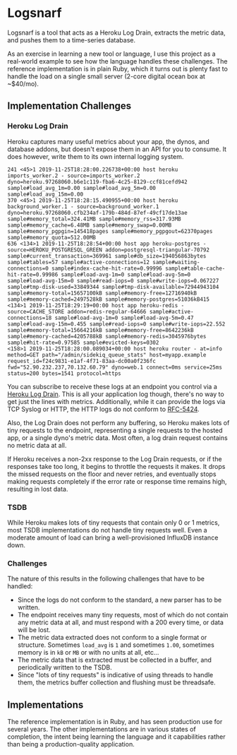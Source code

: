 
# Logsnarf

Logsnarf is a tool that acts as a Heroku Log Drain, extracts the metric data, and pushes them to a time-series database.

As an exercise in learning a new tool or language, I use this project as a real-world example to see how the language handles these challenges. The reference implementation is in plain Ruby, which it turns out is plenty fast to handle the load on a single small server (2-core digital ocean box at ~$40/mo).

## Implementation Challenges

### Heroku Log Drain 

Heroku captures many useful metrics about your app, the dynos, and database addons, but doesn't expose them in an API for you to consume. It does however, write them to its own internal logging system.

```
241 <45>1 2019-11-25T18:28:00.226738+00:00 host heroku imports_worker.2 - source=imports_worker.2 dyno=heroku.97268060.b6e1c119-fba6-4c25-8129-ccf81cefd942 sample#load_avg_1m=0.00 sample#load_avg_5m=0.00 sample#load_avg_15m=0.00
370 <45>1 2019-11-25T18:28:15.490955+00:00 host heroku background_worker.1 - source=background_worker.1 dyno=heroku.97268060.cfb234af-179b-484d-87ef-49cf17de13ae sample#memory_total=324.41MB sample#memory_rss=317.93MB sample#memory_cache=6.48MB sample#memory_swap=0.00MB sample#memory_pgpgin=145418pages sample#memory_pgpgout=62370pages sample#memory_quota=512.00MB
636 <134>1 2019-11-25T18:28:54+00:00 host app heroku-postgres - source=HEROKU_POSTGRESQL_GREEN addon=postgresql-triangular-70792 sample#current_transaction=369961 sample#db_size=194056863bytes sample#tables=57 sample#active-connections=12 sample#waiting-connections=0 sample#index-cache-hit-rate=0.99996 sample#table-cache-hit-rate=0.99986 sample#load-avg-1m=0 sample#load-avg-5m=0 sample#load-avg-15m=0 sample#read-iops=0 sample#write-iops=0.067227 sample#tmp-disk-used=33849344 sample#tmp-disk-available=72944943104 sample#memory-total=15657100kB sample#memory-free=12716940kB sample#memory-cached=2497528kB sample#memory-postgres=51036kB415
<134>1 2019-11-25T18:29:19+00:00 host app heroku-redis - source=CACHE_STORE addon=redis-regular-64666 sample#active-connections=18 sample#load-avg-1m=0 sample#load-avg-5m=0.47 sample#load-avg-15m=0.455 sample#read-iops=0 sample#write-iops=22.552 sample#memory-total=15664216kB sample#memory-free=8642236kB sample#memory-cached=4205788kB sample#memory-redis=3045976bytes sample#hit-rate=0.97585 sample#evicted-keys=0302
<158>1 2019-11-25T18:28:00.089034+00:00 host heroku router - at=info method=GET path="/admin/sidekiq_queue_stats" host=myapp.example request_id=f24c9831-e1af-4f71-83aa-dc00a0f236fc fwd="52.90.232.237,70.132.60.79" dyno=web.1 connect=0ms service=25ms status=200 bytes=1541 protocol=https
```

You can subscribe to receive these logs at an endpoint you control via a [Heroku Log Drain](https://devcenter.heroku.com/articles/log-drains). This is all your application log though, there's no way to get just the lines with metrics. Additionally, while it can provide the logs via TCP Syslog or HTTP, the HTTP logs do not conform to [RFC-5424](https://www.rfc-editor.org/rfc/rfc5424.html).

Also, the Log Drain does not perform any buffering, so Heroku makes lots of tiny requests to the endpoint, representing a single requests to the hosted app, or a single dyno's metric data. Most often, a log drain request contains no metric data at all.

If Heroku receives a non-2xx response to the Log Drain requests, or if the responses take too long, it begins to throttle the requests it makes. It drops the missed requests on the floor and never retries, and eventually stops making requests completely if the error rate or response time remains high, resulting in lost data.

### TSDB

While Heroku makes lots of tiny requests that contain only 0 or 1 metrics, most TSDB implementations do not handle tiny requests well. Even a moderate amount of load can bring a well-provisioned InfluxDB instance down.

### Challenges

The nature of this results in the following challenges that have to be handled:

 * Since the logs do not conform to the standard, a new parser has to be written.
 * The endpoint receives many tiny requests, most of which do not contain any metric data at all, and must respond with a 200 every time, or data will be lost.
 * The metric data extracted does not conform to a single format or structure. Sometimes `load_avg` is `1` and sometimes `1.00`, sometimes memory is in `kB` or `MB` or with no units at all, etc...
 * The metric data that is extracted must be collected in a buffer, and periodically written to the TSDB.
 * Since "lots of tiny requests" is indicative of using threads to handle them, the metrics buffer collection and flushing must be threadsafe.

## Implementations

The reference implementation is in Ruby, and has seen production use for several years. The other implementations are in various states of completion, the intent being learning the language and it capabilities rather than being a production-quality application.




